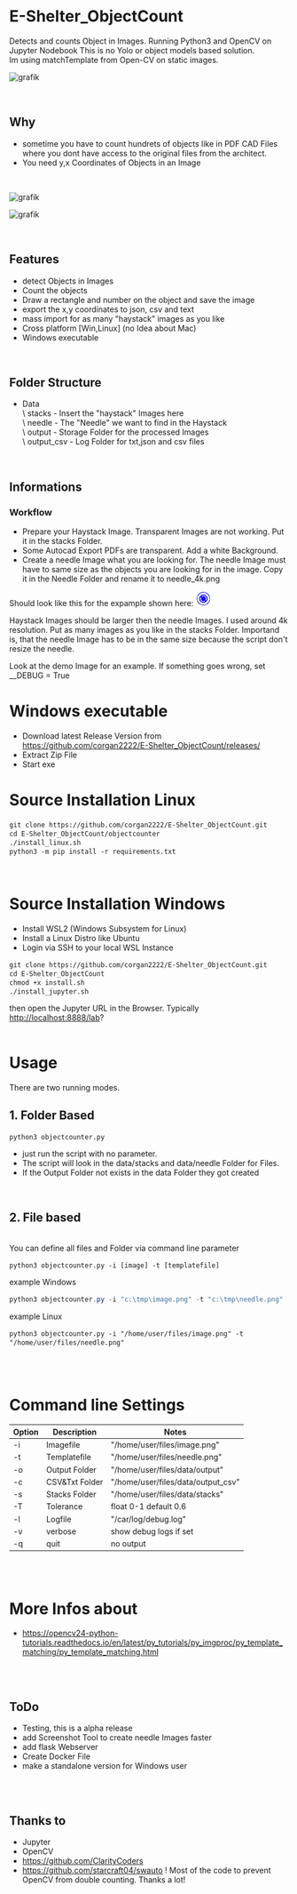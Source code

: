 # E-Shelter_ObjectCount

 Detects and counts Object in Images. Running Python3 and OpenCV on Jupyter Nodebook
 This is no Yolo or object models based solution.  
 Im using matchTemplate from Open-CV on static images.

 ![grafik](https://user-images.githubusercontent.com/12233951/139504264-8e635343-ed51-4efa-886c-429fc446c862.png)

<br>

## Why

- sometime you have to count hundrets of objects like in PDF CAD Files where you dont have access to the original files from the architect.
- You need y,x Coordinates of Objects in an Image

<br>

![grafik](https://user-images.githubusercontent.com/12233951/139503590-181669ac-5071-46e0-b2b8-8b23e4d56f2b.png)

![grafik](https://user-images.githubusercontent.com/12233951/139502750-384c77c2-411f-4e08-862a-5d3da3408d10.png)

<br>

## Features

- detect Objects in Images
- Count the objects
- Draw a rectangle and number on the object and save the image
- export the x,y coordinates to json, csv and text
- mass import for as many "haystack" images as you like
- Cross platform [Win,Linux] (no Idea about Mac)
- Windows executable

<br>

## Folder Structure

- Data<br>
   \  stacks         -   Insert the "haystack" Images here <br>
    \ needle         -   The "Needle" we want to find in the Haystack<br>
    \ output         -   Storage Folder for the processed Images<br>
    \ output_csv     -   Log Folder for txt,json and csv files<br>

<br>

## Informations

### Workflow

- Prepare your Haystack Image. Transparent Images are not working. Put it in the stacks Folder.
- Some Autocad Export PDFs are transparent. Add a white Background.
- Create a needle Image what you are looking for. The needle Image must have to same size as the objects you are looking for in the image. Copy it in the Needle Folder and rename it to needle_4k.png

Should look like this for the expample shown here:  ![grafik](https://github.com/corgan2222/E-Shelter_ObjectCount/blob/main/Jupyter/data/needle/needle_4k.png)

Haystack Images should be larger then the needle Images. I used around 4k resolution.
Put as many images as you like in the stacks Folder.
Importand is, that the needle Image has to be in the same size because the script don't resize the needle.

Look at the demo Image for an example.
If something goes wrong, set __DEBUG = True
<br>

# Windows executable

- Download latest Release Version from https://github.com/corgan2222/E-Shelter_ObjectCount/releases/ 
- Extract Zip File
- Start exe

# Source Installation Linux

```shell
git clone https://github.com/corgan2222/E-Shelter_ObjectCount.git
cd E-Shelter_ObjectCount/objectcounter
./install_linux.sh
python3 -m pip install -r requirements.txt 
```
<br>

# Source Installation Windows 

- Install WSL2 (Windows Subsystem for Linux)
- Install a Linux Distro like Ubuntu
- Login via SSH to your local WSL Instance

```shell
git clone https://github.com/corgan2222/E-Shelter_ObjectCount.git
cd E-Shelter_ObjectCount
chmod +x install.sh
./install_jupyter.sh

```

then open the Jupyter URL in the Browser. Typically <http://localhost:8888/lab>?
<br><br>

# Usage

There are two running modes.

## 1. Folder Based

```shell
python3 objectcounter.py
```

- just run the script with no parameter.
- The script will look in the data/stacks and data/needle Folder for Files.
- If the Output Folder not exists in the data Folder they got created

<br>

## 2. File based

<br>You can define all files and Folder via command line parameter

```shell
python3 objectcounter.py -i [image] -t [templatefile]
```

example Windows

```powershell
python3 objectcounter.py -i "c:\tmp\image.png" -t "c:\tmp\needle.png"
```

example Linux

```shell
python3 objectcounter.py -i "/home/user/files/image.png" -t "/home/user/files/needle.png"
```
<br>
<br>

# Command line Settings

| Option | Description | Notes |
| --- | ----------- | ---------- |
| -i | Imagefile | "/home/user/files/image.png"
| -t | Templatefile | "/home/user/files/needle.png"
| -o | Output Folder | "/home/user/files/data/output"
| -c | CSV&Txt Folder | "/home/user/files/data/output_csv"
| -s | Stacks Folder | "/home/user/files/data/stacks"
| -T | Tolerance | float 0-1 default 0.6
| -l | Logfile | "/car/log/debug.log"
| -v | verbose | show debug logs if set
| -q | quit | no output


<br>
<br>

# More Infos about

- <https://opencv24-python-tutorials.readthedocs.io/en/latest/py_tutorials/py_imgproc/py_template_matching/py_template_matching.html>

<br>
<br>

## ToDo

- Testing, this is a alpha release
- add Screenshot Tool to create needle Images faster
- add flask Webserver
- Create Docker File
- make a standalone version for Windows user

<br>
<br>

## Thanks to

- Jupyter
- OpenCV
- <https://github.com/ClarityCoders>
- <https://github.com/starcraft04/swauto> ! Most of the code to prevent OpenCV from double counting. Thanks a lot!
